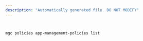```yaml
---
description: "Automatically generated file. DO NOT MODIFY"
---
```


```bash


mgc policies app-management-policies list

```
